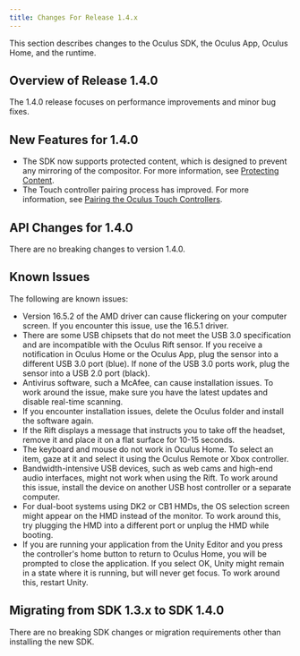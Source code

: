 ```yaml
---
title: Changes For Release 1.4.x
---
```


This section describes changes to the Oculus SDK, the Oculus App, Oculus Home, and the runtime.

## Overview of Release 1.4.0

The 1.4.0 release focuses on performance improvements and minor bug fixes. 

## New Features for 1.4.0

* The SDK now supports protected content, which is designed to prevent any mirroring of the compositor. For more information, see [Protecting Content](/documentation/pcsdk/latest/concepts/dg-render-advanced/#dg-render-advanced-protected-content "There are some cases where you only want the content to display on the headset. The protected content feature is designed to prevent any mirroring of the compositor.").
* The Touch controller pairing process has improved. For more information, see [Pairing the Oculus Touch Controllers](/documentation/pcsdk/latest/concepts/pairing-touch-controllers/ "After you receive your Touch Controllers, you need to pair them with the headset.").


## API Changes for 1.4.0

There are no breaking changes to version 1.4.0.

## Known Issues

The following are known issues:

* Version 16.5.2 of the AMD driver can cause flickering on your computer screen. If you encounter this issue, use the 16.5.1 driver.
* There are some USB chipsets that do not meet the USB 3.0 specification and are incompatible with the Oculus Rift sensor. If you receive a notification in Oculus Home or the Oculus App, plug the sensor into a different USB 3.0 port (blue). If none of the USB 3.0 ports work, plug the sensor into a USB 2.0 port (black). 
* Antivirus software, such a McAfee, can cause installation issues. To work around the issue, make sure you have the latest updates and disable real-time scanning.
* If you encounter installation issues, delete the Oculus folder and install the software again.
* If the Rift displays a message that instructs you to take off the headset, remove it and place it on a flat surface for 10-15 seconds.
* The keyboard and mouse do not work in Oculus Home. To select an item, gaze at it and select it using the Oculus Remote or Xbox controller.
* Bandwidth-intensive USB devices, such as web cams and high-end audio interfaces, might not work when using the Rift. To work around this issue, install the device on another USB host controller or a separate computer.
* For dual-boot systems using DK2 or CB1 HMDs, the OS selection screen might appear on the HMD instead of the monitor. To work around this, try plugging the HMD into a different port or unplug the HMD while booting.
* If you are running your application from the Unity Editor and you press the controller's home button to return to Oculus Home, you will be prompted to close the application. If you select OK, Unity might remain in a state where it is running, but will never get focus. To work around this, restart Unity.


## Migrating from SDK 1.3.x to SDK 1.4.0 

There are no breaking SDK changes or migration requirements other than installing the new SDK.
